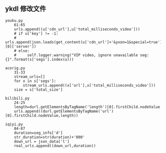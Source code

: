 ## ykdl 修改文件
	youku.py
		61-65
		urls.append((u['cdn_url'],u['total_milliseconds_video']))
		# if u['key'] != -1:
		#     urls.append(json.loads(get_content(u['cdn_url']+'&yxon=1&special=true'))[0]['server'])
		# else:
		#     self.logger.warning("VIP video, ignore unavailable seg: {}".format(s['segs'].index(u)))

	acorig.py
		31-33
        stream_urls=[]
        for x in s['segs']:
            stream_urls.append((x['url'],x['total_milliseconds_video']))
        size = s['total_size']

    bilibili.py
		24-25
        length=durl.getElementsByTagName('length')[0].firstChild.nodeValue
        urls.append((durl.getElementsByTagName('url')[0].firstChild.nodeValue,length))
        
    iqiyi.py
    	84-87
        duration=seg_info['d']
        str_duration=str(duration)+'000'
        down_url = json_data['l']
        real_urls.append((down_url,duration))